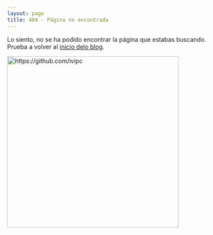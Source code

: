 ```yaml
---
layout: page
title: 404 - Página no encontrada
---
```


Lo siento, no se ha podido encontrar la página que estabas buscando. Prueba a volver al [inicio delo blog]({{site.baseurl}}/).

[<img src="/images/404.jpg" alt="https://github.com/ivipc" style="width: 400px;"/>]({{site.baseurl}}/)

